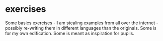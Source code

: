 exercises
=========

Some basics exercises - I am stealing examples from all over the internet - possibly re-writing them in different languages than
the originals. Some is for my own edification. Some is meant as inspiration for pupils.
